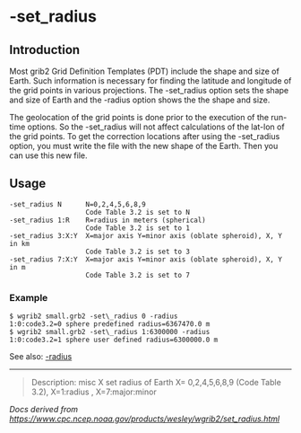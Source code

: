 # -set_radius

## Introduction

Most grib2 Grid Definition Templates (PDT) include the
shape and size of Earth. Such information is
necessary for finding the latitude and longitude of
the grid points in various projections. The
-set_radius option sets the
shape and size of Earth and the -radius option
shows the the shape and size.

The geolocation of the grid points is done prior to the execution of
the run-time options. So the
-set_radius will not affect calculations of
the lat-lon of the grid points. To get the correction locations
after using the
-set_radius option, you must write the file
with the new shape of the Earth. Then you can use this new file.

## Usage

```
-set_radius N      N=0,2,4,5,6,8,9
                   Code Table 3.2 is set to N
-set_radius 1:R    R=radius in meters (spherical)
                   Code Table 3.2 is set to 1
-set_radius 3:X:Y  X=major axis Y=minor axis (oblate spheroid), X, Y in km
                   Code Table 3.2 is set to 3
-set_radius 7:X:Y  X=major axis Y=minor axis (oblate spheroid), X, Y in m
                   Code Table 3.2 is set to 7
```

### Example

```
$ wgrib2 small.grb2 -set\_radius 0 -radius
1:0:code3.2=0 sphere predefined radius=6367470.0 m
$ wgrib2 small.grb2 -set\_radius 1:6300000 -radius
1:0:code3.2=1 sphere user defined radius=6300000.0 m
```

See also:
[-radius](./radius.md)

---

> Description: misc X set radius of Earth X= 0,2,4,5,6,8,9 (Code Table 3.2), X=1:radius , X=7:major:minor

_Docs derived from <https://www.cpc.ncep.noaa.gov/products/wesley/wgrib2/set_radius.html>_
